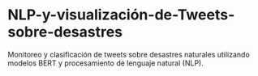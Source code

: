 # NLP-y-visualización-de-Tweets-sobre-desastres
Monitoreo y clasificación de tweets sobre desastres naturales utilizando modelos BERT y procesamiento de lenguaje natural (NLP).
